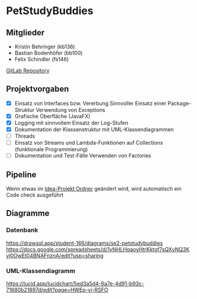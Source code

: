 # PetStudyBuddies

## Mitglieder
- Kristin Behringer (kb136)
- Bastian Bodenhöfer (bb100)
- Felix Schindler (fs146)

[GitLab Repository](https://gitlab.mi.hdm-stuttgart.de/kb136/petstudybuddies)

## Projektvorgaben
- [x] Einsatz von Interfaces bzw. Vererbung Sinnvoller Einsatz einer Package-Struktur Verwendung von Exceptions
- [x] Grafische Oberfläche (JavaFX)
- [x] Logging mit sinnvollem Einsatz der Log-Stufen
- [x] Dokumentation der Klassenstruktur mit UML-Klassendiagrammen
- [ ] Threads
- [ ] Einsatz von Streams und Lambda-Funktionen auf Collections (funktionale Programmierung)
- [ ] Dokumentation und Test-Fälle Verwenden von Factories

## Pipeline
Wenn etwas im [Idea-Projekt Ordner](https://gitlab.mi.hdm-stuttgart.de/kb136/petstudybuddies/-/tree/master/Idea-Projekt) geändert wird, wird automatisch ein Code check ausgeführt

## Diagramme
### Datenbank
https://drawsql.app/student-166/diagrams/se2-petstudybuddies
https://docs.google.com/spreadsheets/d/1yNHLHqaoyHtrKktgf7sQXvNQ3Kyl0OwEt04BNAFnznA/edit?usp=sharing

### UML-Klassendiagramm
https://lucid.app/lucidchart/5ed3a5d4-6a7e-4d91-b93c-71680b21897d/edit?page=HWEp-vi-RSFO
